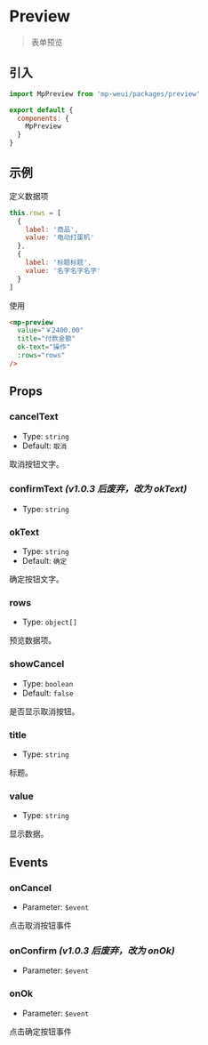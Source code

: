 # Preview

> 表单预览

## 引入

``` js
import MpPreview from 'mp-weui/packages/preview'

export default {
  components: {
    MpPreview
  }
}
```

## 示例

定义数据项

``` js
this.rows = [
  {
    label: '商品',
    value: '电动打蛋机'
  },
  {
    label: '标题标题',
    value: '名字名字名字'
  }
]
```

使用

``` html
<mp-preview
  value="￥2400.00"
  title="付款金额"
  ok-text="操作"
  :rows="rows"
/>
```

## Props

### cancelText

* Type: `string`
* Default: `取消`

取消按钮文字。

### confirmText *(v1.0.3 后废弃，改为 okText)*

* Type: `string`

### okText

* Type: `string`
* Default: `确定`

确定按钮文字。

### rows

* Type: `object[]`

预览数据项。

### showCancel

* Type: `boolean`
* Default: `false`

是否显示取消按钮。

### title

* Type: `string`

标题。

### value

* Type: `string`

显示数据。

## Events

### onCancel

* Parameter: `$event`

点击取消按钮事件

### onConfirm *(v1.0.3 后废弃，改为 onOk)*

* Parameter: `$event`

### onOk

* Parameter: `$event`

点击确定按钮事件
